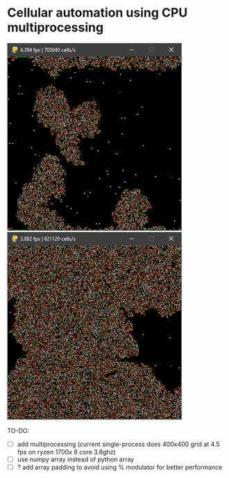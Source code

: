 # Cellular automation using CPU multiprocessing

![Starting](https://github.com/ArtDor2/life/blob/master/images/2019-09-19%2017_13_37-4.394%20fps%20_%20703040%20cells_s.png)
![Starting](https://github.com/ArtDor2/life/blob/master/images/2019-09-19%2017_14_37-3.882%20fps%20_%20621120%20cells_s.png)

TO-DO:
- [ ] add multiprocessing (current single-process does 400x400 grid at 4.5 fps on ryzen 1700x 8 core 3.8ghz)
- [ ] use numpy array instead of python array
- [ ] ? add array padding to avoid using % modulator for better performance
